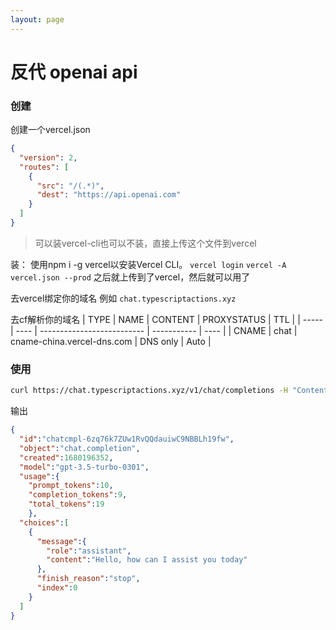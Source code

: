 ```yaml
---
layout: page
---
```


# 反代 openai api
### 创建
创建一个vercel.json
```json
{
  "version": 2,
  "routes": [
    {
      "src": "/(.*)",
      "dest": "https://api.openai.com"
    }
  ]
}
```

> 可以装vercel-cli也可以不装，直接上传这个文件到vercel


装：
使用npm i -g vercel以安装Vercel CLI。
`vercel login`
`vercel -A vercel.json --prod`
之后就上传到了vercel，然后就可以用了

去vercel绑定你的域名
例如
`chat.typescriptactions.xyz`


去cf解析你的域名
| TYPE  | NAME | CONTENT                    | PROXYSTATUS | TTL  |
| ----- | ---- | -------------------------- | ----------- | ---- |
| CNAME | chat | cname-china.vercel-dns.com | DNS only    | Auto |


### 使用
```bash
curl https://chat.typescriptactions.xyz/v1/chat/completions -H "Content-Type: application/json" -H "Authorization: Bearer $OPENAI_API_KEY" -d '{"model": "gpt-3.5-turbo","messages": [{"role": "user", "content": "Hello!"}]}'
```

输出
```json
{
  "id":"chatcmpl-6zq76k7ZUw1RvQQdauiwC9NBBLh19fw",
  "object":"chat.completion",
  "created":1680196352,
  "model":"gpt-3.5-turbo-0301",
  "usage":{
    "prompt_tokens":10,
    "completion_tokens":9,
    "total_tokens":19
    },
  "choices":[
    {
      "message":{
        "role":"assistant",
        "content":"Hello, how can I assist you today"
      },
      "finish_reason":"stop",
      "index":0
    }
  ]
}
```